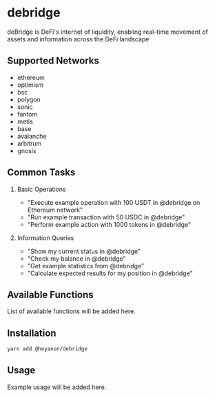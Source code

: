 # debridge

deBridge is DeFi's internet of liquidity, enabling real-time movement of assets and information across the DeFi landscape

## Supported Networks

- ethereum
- optimism
- bsc
- polygon
- sonic
- fantom
- metis
- base
- avalanche
- arbitrum
- gnosis

## Common Tasks

1. Basic Operations
   - "Execute example operation with 100 USDT in @debridge on Ethereum network"
   - "Run example transaction with 50 USDC in @debridge"
   - "Perform example action with 1000 tokens in @debridge"

2. Information Queries
   - "Show my current status in @debridge"
   - "Check my balance in @debridge"
   - "Get example statistics from @debridge"
   - "Calculate expected results for my position in @debridge"


## Available Functions

List of available functions will be added here.

## Installation

```bash
yarn add @heyanon/debridge
```

## Usage

Example usage will be added here.
